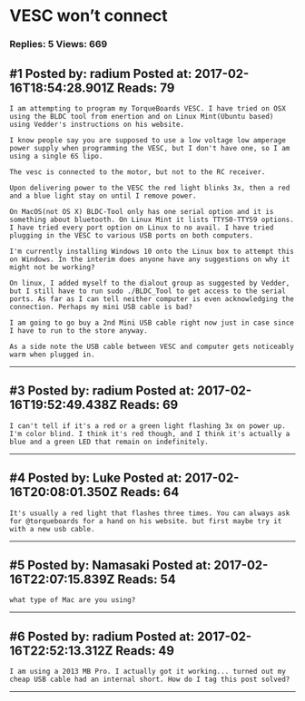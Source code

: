 # VESC won&rsquo;t connect

### Replies: 5 Views: 669

## \#1 Posted by: radium Posted at: 2017-02-16T18:54:28.901Z Reads: 79

```
I am attempting to program my TorqueBoards VESC. I have tried on OSX using the BLDC tool from enertion and on Linux Mint(Ubuntu based) using Vedder's instructions on his website.

I know people say you are supposed to use a low voltage low amperage power supply when programming the VESC, but I don't have one, so I am using a single 6S lipo.

The vesc is connected to the motor, but not to the RC receiver.

Upon delivering power to the VESC the red light blinks 3x, then a red and a blue light stay on until I remove power.

On MacOS(not OS X) BLDC-Tool only has one serial option and it is something about bluetooth. On Linux Mint it lists TTYS0-TTYS9 options. I have tried every port option on Linux to no avail. I have tried plugging in the VESC to various USB ports on both computers.

I'm currently installing Windows 10 onto the Linux box to attempt this on Windows. In the interim does anyone have any suggestions on why it might not be working?

On linux, I added myself to the dialout group as suggested by Vedder, but I still have to run sudo ./BLDC_Tool to get access to the serial ports. As far as I can tell neither computer is even acknowledging the connection. Perhaps my mini USB cable is bad?

I am going to go buy a 2nd Mini USB cable right now just in case since I have to run to the store anyway.

As a side note the USB cable between VESC and computer gets noticeably warm when plugged in.
```

---
## \#3 Posted by: radium Posted at: 2017-02-16T19:52:49.438Z Reads: 69

```
I can't tell if it's a red or a green light flashing 3x on power up. I'm color blind. I think it's red though, and I think it's actually a blue and a green LED that remain on indefinitely.
```

---
## \#4 Posted by: Luke Posted at: 2017-02-16T20:08:01.350Z Reads: 64

```
It's usually a red light that flashes three times. You can always ask for @torqueboards for a hand on his website. but first maybe try it with a new usb cable.
```

---
## \#5 Posted by: Namasaki Posted at: 2017-02-16T22:07:15.839Z Reads: 54

```
what type of Mac are you using?
```

---
## \#6 Posted by: radium Posted at: 2017-02-16T22:52:13.312Z Reads: 49

```
I am using a 2013 MB Pro. I actually got it working... turned out my cheap USB cable had an internal short. How do I tag this post solved?
```

---
